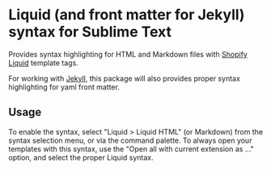 # Liquid (and front matter for Jekyll) syntax for Sublime Text

Provides syntax highlighting for HTML and Markdown files with [Shopify Liquid](https://shopify.github.io/liquid/) template tags.

For working with [Jekyll](https://jekyllrb.com), this package will also provides proper syntax highlighting for yaml front matter.

## Usage

To enable the syntax, select "Liquid > Liquid HTML" (or Markdown) from the syntax selection menu, or via the command palette. 
To always open your templates with this syntax, use the "Open all with current extension as ..." option, and select the proper Liquid syntax.
